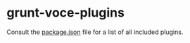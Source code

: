# grunt-voce-plugins

Consult the [package.json](https://github.com/voceconnect/grunt-voce-plugins/blob/master/package.json) file for a list of all included plugins.